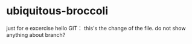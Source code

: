 # ubiquitous-broccoli
just for e excercise
hello GIT：
this's the change of the file.
do not show anything about branch?
